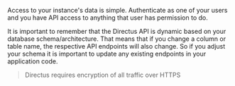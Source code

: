 Access to your instance's data is simple. Authenticate as one of your users and you have API access to anything that user has permission to do.

It is important to remember that the Directus API is dynamic based on your database schema/architecture. That means that if you change a column or table name, the respective API endpoints will also change. So if you adjust your schema it is important to update any existing endpoints in your application code.

>  Directus requires encryption of all traffic over HTTPS
